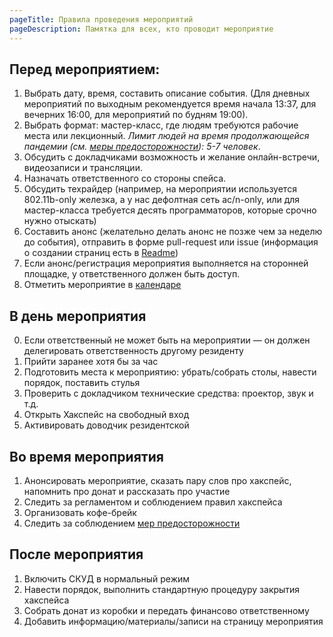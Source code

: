 ```yaml
---
pageTitle: Правила проведения мероприятий
pageDescription: Памятка для всех, кто проводит мероприятие
---
```


## Перед мероприятием:

1. Выбрать дату, время, составить описание события. (Для дневных мероприятий по выходным рекомендуется время начала 13:37, для вечерних 16:00, для мероприятий по будням 19:00).
2. Выбрать формат: мастер-класс, где людям требуются рабочие места или лекционный. _Лимит людей на время продолжающейся пандемии (см. [меры предосторожности](/wiki/sars-cov-2)): 5-7 человек_.
3. Обсудить с докладчиками возможность и желание онлайн-встречи, видеозаписи и трансляции.
4. Назначать ответственного со стороны спейса.
5. Обсудить техрайдер (например, на мероприятии используется 802.11b-only железка, а у нас дефолтная сеть ac/n-only, или для мастер-класса требуется десять программаторов, которые срочно нужно отыскать)
6. Составить анонс (желательно делать анонс не позже чем за неделю до события), отправить в форме pull-request или issue (информация о создании страниц есть в [Readme](https://github.com/b4ck5p4c3/0x08.in))
7. Если анонс/регистрация мероприятия выполняется на сторонней площадке, у ответственного должен быть доступ.
8. Отметить мероприятие в [календаре](https://calendar.google.com/calendar/embed?src=n0oev7vtqntpok3phdbb48cvu0%40group.calendar.google.com&ctz=Europe%2FMoscow)

## В день мероприятия
0. Если ответственный не может быть на мероприятии — он должен делегировать ответственность другому резиденту
1. Прийти заранее хотя бы за час
2. Подготовить места к мероприятию: убрать/собрать столы, навести порядок, поставить стулья
3. Проверить с докладчиком технические средства: проектор, звук и т.д.
4. Открыть Хакспейс на свободный вход
5. Активировать доводчик резидентской

## Во время мероприятия

1. Анонсировать мероприятие, сказать пару слов про хакспейс, напомнить про донат и рассказать про участие
2. Следить за регламентом и соблюдением правил хакспейса
3. Организовать кофе-брейк
4. Следить за соблюдением [мер предосторожности](/wiki/sars-cov-2)

## После мероприятия

1. Включить СКУД в нормальный режим
2. Навести порядок, выполнить стандартную процедуру закрытия хакспейса
3. Собрать донат из коробки и передать финансово ответственному
4. Добавить информацию/материалы/записи на страницу мероприятия
